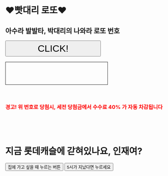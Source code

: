 <html>
<script>
function aaa() {
	fir = new Array(45);
	sec = new Array(6);
	for (i = 0; i < 45; i++) fir[i] = i + 1;
	for (i = 0; i < 6; i++) {
		ran = parseInt(Math.random()*fir.length);
		sec[i] = fir[ran];
		fir.splice(ran,1);
		for (h = fir.length; h; h -= 1) {
			j = Math.floor(Math.random() * h);
			x = fir[h - 1];
			fir[h - 1] = fir[j];
			fir[j] = x;
		}
	}
	for (i = 0; i < 6; i++) {
		for (j = 0; j <= i; j++) {
			if(sec[i] <= sec[j]) {
				k = sec[i];
				sec[i] = sec[j];
				sec[j] = k;
			}
		}
	}
	document.getElementById('ddd').innerHTML = sec;
}
</script>
<h1> ♥빳대리 로또♥</h1>
<h2> 아수라 발발타, 박대리의 나와라 로또 번호 </h2>
<input id="button1" type="button" onclick="aaa()" value="CLICK!" style="width:300px;height:50px;font-size:30px;">
<br/><br/>
<div id="ddd" style="font-size:30px;border:1px solid;width:300px;height:50px;text-align:center;padding:10px;"></div>
	<br><br>
<h3> 경고! 위 번호로 당첨시, 세전 당첨금에서 수수료 40% 가 자동 차감됩니다 </h3>
	<style>
		h3{
		color:red;
		}
	</style>
	<br><br><br>
	<h1> 지금 롯데캐슬에 갇혀있나요, 인재여? </h1>
	<input id="night_day" type="button" value="집에 가고 싶을 때 누르는 버튼" onclick="
		if(document.querySelector('#night_day').value === '집에 가고 싶을 때 누르는 버튼'){
		document.querySelector('body').style.backgroundColor = 'black';
		document.querySelector('body').style.color = 'red';
		document.querySelector('#night_day').value = '안돼 못 가. 엑셀을 다시 켜라.';
		} else {
		document.querySelector('body').style.backgroundColor = 'white';
		document.querySelector('body').style.color = 'black';
		document.querySelector('#night_day').value = '집에 가고 싶을 때 누르는 버튼';
	}
		">
    <input id="shutdown" type="button" value="5시가 지났다면 누르세요" onclick="
      		if(document.querySelector('#shutdown').value === '5시가 지났다면 누르세요'){
      		document.querySelector('body').style.backgroundColor = 'colar';
      		document.querySelector('body').style.color = 'navy';
      		document.querySelector('#shutdown').value = '업무 샤따를 내려주세요';								     ';
      		} else {
      		document.querySelector('body').style.backgroundColor = 'white';
      		document.querySelector('body').style.color = 'black';
      		document.querySelector('#shutdown').value = '5시가 지났다면 누르세요';
    	}
      		"> 
</html>

